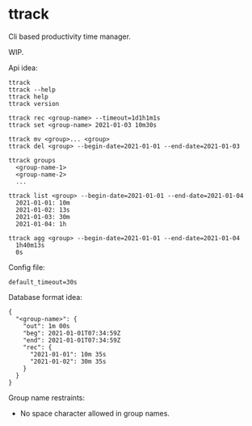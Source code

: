 # ttrack
Cli based productivity time manager.

WIP.

Api idea:
```
ttrack 
ttrack --help
ttrack help
ttrack version

ttrack rec <group-name> --timeout=1d1h1m1s
ttrack set <group-name> 2021-01-03 10m30s

ttrack mv <group>... <group>
ttrack del <group> --begin-date=2021-01-01 --end-date=2021-01-03

ttrack groups
  <group-name-1>
  <group-name-2>
  ...

ttrack list <group> --begin-date=2021-01-01 --end-date=2021-01-04
  2021-01-01: 10m
  2021-01-02: 13s
  2021-01-03: 30m
  2021-01-04: 1h

ttrack agg <group> --begin-date=2021-01-01 --end-date=2021-01-04
  1h40m13s
  0s
```

Config file:
```
default_timeout=30s
```

Database format idea:
```
{
  "<group-name>": {
    "out": 1m 00s
    "beg": 2021-01-01T07:34:59Z
    "end": 2021-01-01T07:34:59Z
    "rec": {
      "2021-01-01": 10m 35s
      "2021-01-02": 30m 35s
    }
  }
}
```

Group name restraints:
- No space character allowed in group names.
